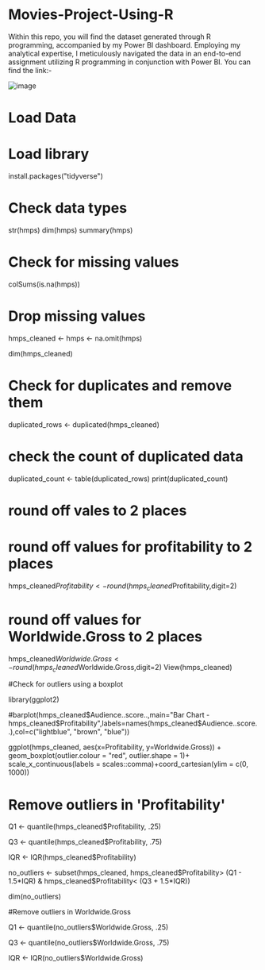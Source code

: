 # Movies-Project-Using-R
Within this repo, you will find the dataset generated through R programming, accompanied by my Power BI dashboard. Employing my analytical expertise, I meticulously navigated the data in an end-to-end assignment utilizing R programming in conjunction with Power BI.
You can find the link:-

![image](https://github.com/Moboola/Movies-Project-Using-R/assets/142215138/4027d081-dc4a-40ed-ae39-41b408224b75)

# Load Data

# Load library

install.packages("tidyverse")


# Check data types

str(hmps)
dim(hmps)
summary(hmps)

# Check for missing values
colSums(is.na(hmps))

# Drop missing values

hmps_cleaned <- hmps <- na.omit(hmps)

dim(hmps_cleaned)

# Check for duplicates and remove them

duplicated_rows <- duplicated(hmps_cleaned)

# check the count of duplicated data

duplicated_count <- table(duplicated_rows)
print(duplicated_count)

# round off vales to 2 places
# round off values for profitability to 2 places
hmps_cleaned$Profitability <- round(hmps_cleaned$Profitability,digit=2)

# round off values for Worldwide.Gross   to 2 places
hmps_cleaned$Worldwide.Gross <- round(hmps_cleaned$Worldwide.Gross,digit=2)
View(hmps_cleaned)

#Check for outliers using a boxplot

library(ggplot2)

#barplot(hmps_cleaned$Audience..score..,main="Bar Chart - hmps_cleaned$Profitability",labels=names(hmps_cleaned$Audience..score..),col=c("lightblue", "brown", "blue"))


ggplot(hmps_cleaned, aes(x=Profitability, y=Worldwide.Gross)) + geom_boxplot(outlier.colour = "red", outlier.shape = 1)+ scale_x_continuous(labels = scales::comma)+coord_cartesian(ylim = c(0, 1000))

# Remove outliers in 'Profitability'

Q1 <- quantile(hmps_cleaned$Profitability, .25)

Q3 <- quantile(hmps_cleaned$Profitability, .75)

IQR <- IQR(hmps_cleaned$Profitability)

no_outliers <- subset(hmps_cleaned, hmps_cleaned$Profitability> (Q1 - 1.5*IQR) & hmps_cleaned$Profitability< (Q3 + 1.5*IQR)) 


dim(no_outliers)


#Remove outliers in Worldwide.Gross

Q1 <- quantile(no_outliers$Worldwide.Gross, .25)

Q3 <- quantile(no_outliers$Worldwide.Gross, .75)

IQR <- IQR(no_outliers$Worldwide.Gross)
